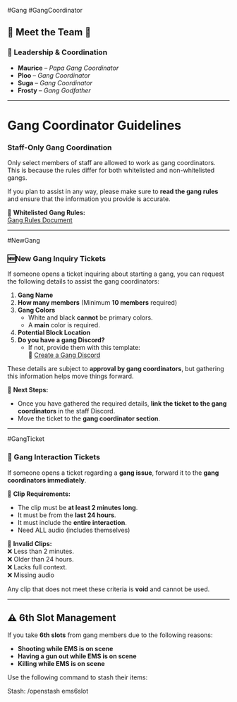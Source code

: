 #Gang #GangCoordinator

## **🚨 Meet the Team 🚨**

### **👑 Leadership & Coordination**

- **Maurice** – _Papa Gang Coordinator_ 
- **Ploo** – _Gang Coordinator_ 
- **Suga** – _Gang Coordinator_ 
- **Frosty** – _Gang Godfather_ 

---

# Gang Coordinator Guidelines  

### Staff-Only Gang Coordination  
Only select members of staff are allowed to work as gang coordinators. This is because the rules differ for both whitelisted and non-whitelisted gangs.  

If you plan to assist in any way, please make sure to **read the gang rules** and ensure that the information you provide is accurate.  

🔗 **Whitelisted Gang Rules:**  
[Gang Rules Document](https://docs.google.com/document/d/155IUUbFjmNX8GW27D7bh9T34oZggxNU4yj81rUJuRpQ/edit "Whitelisted Gang Rules")  

---

  #NewGang  

### 🆕New Gang Inquiry Tickets  
If someone opens a ticket inquiring about starting a gang, you can request the following details to assist the gang coordinators:  

1. **Gang Name**  
2. **How many members** (Minimum **10 members** required)  
3. **Gang Colors**  
   - White and black **cannot** be primary colors.  
   - A **main** color is required.  
4. **Potential Block Location**  
5. **Do you have a gang Discord?**  
   - If not, provide them with this template:  
     🔗 [Create a Gang Discord](https://discord.new/9eFSE4AGx2RC "Gang Discord Template")  

These details are subject to **approval by gang coordinators**, but gathering this information helps move things forward.  

📌 **Next Steps:**  
- Once you have gathered the required details, **link the ticket to the gang coordinators** in the staff Discord.  
- Move the ticket to the **gang coordinator section**.  


---

 #GangTicket  
### 🎫 Gang Interaction Tickets  
If someone opens a ticket regarding a **gang issue**, forward it to the **gang coordinators immediately**.  

📌 **Clip Requirements:**  
- The clip must be **at least 2 minutes long**.  
- It must be from the **last 24 hours**.  
- It must include the **entire interaction**.  
- Need ALL audio (includes themselves)

🚨 **Invalid Clips:**  
❌ Less than 2 minutes.  
❌ Older than 24 hours.  
❌ Lacks full context.  
❌ Missing audio

Any clip that does not meet these criteria is **void** and cannot be used.  

---

## ⚠️ 6th Slot Management  

If you take **6th slots** from gang members due to the following reasons:  
- **Shooting while EMS is on scene**  
- **Having a gun out while EMS is on scene**  
- **Killing while EMS is on scene**  

Use the following command to stash their items:  

Stash: /openstash ems6slot
